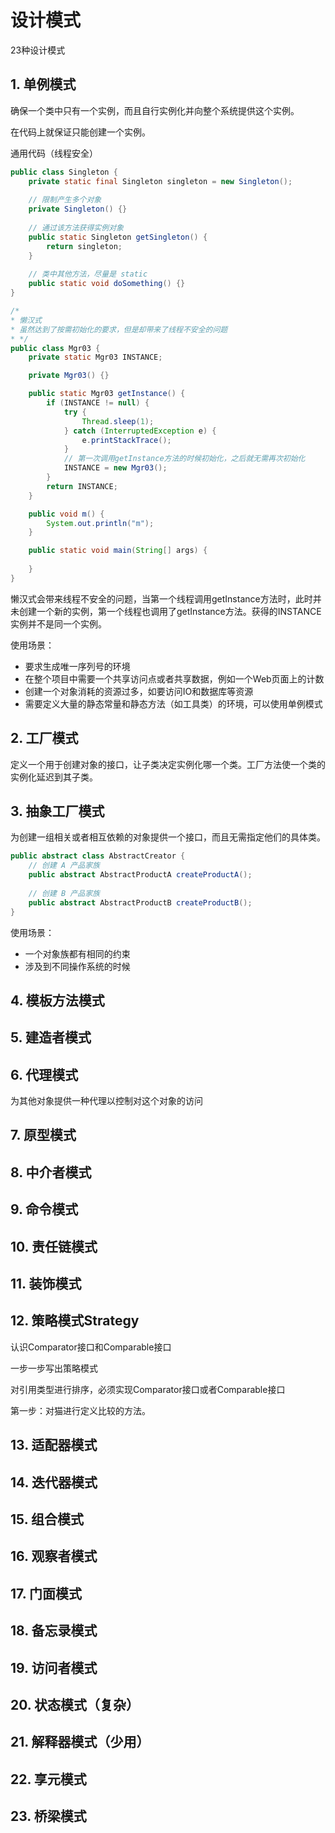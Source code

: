 # 设计模式

23种设计模式



## 1. 单例模式

确保一个类中只有一个实例，而且自行实例化并向整个系统提供这个实例。

在代码上就保证只能创建一个实例。



通用代码（线程安全）

```java
public class Singleton {
    private static final Singleton singleton = new Singleton();
    
    // 限制产生多个对象
    private Singleton() {}
    
    // 通过该方法获得实例对象
    public static Singleton getSingleton() {
        return singleton;
    }
    
    // 类中其他方法，尽量是 static
    public static void doSomething() {}
}
```



```java
/*
* 懒汉式
* 虽然达到了按需初始化的要求，但是却带来了线程不安全的问题
* */
public class Mgr03 {
    private static Mgr03 INSTANCE;

    private Mgr03() {}

    public static Mgr03 getInstance() {
        if (INSTANCE != null) {
            try {
                Thread.sleep(1);
            } catch (InterruptedException e) {
                e.printStackTrace();
            }
            // 第一次调用getInstance方法的时候初始化，之后就无需再次初始化
            INSTANCE = new Mgr03();
        }
        return INSTANCE;
    }

    public void m() {
        System.out.println("m");
    }

    public static void main(String[] args) {
        
    }
}
```

懒汉式会带来线程不安全的问题，当第一个线程调用getInstance方法时，此时并未创建一个新的实例，第一个线程也调用了getInstance方法。获得的INSTANCE实例并不是同一个实例。



使用场景：

- 要求生成唯一序列号的环境
- 在整个项目中需要一个共享访问点或者共享数据，例如一个Web页面上的计数
- 创建一个对象消耗的资源过多，如要访问IO和数据库等资源
- 需要定义大量的静态常量和静态方法（如工具类）的环境，可以使用单例模式









## 2. 工厂模式

定义一个用于创建对象的接口，让子类决定实例化哪一个类。工厂方法使一个类的实例化延迟到其子类。











## 3. 抽象工厂模式

为创建一组相关或者相互依赖的对象提供一个接口，而且无需指定他们的具体类。









```java
public abstract class AbstractCreator {
    // 创建 A 产品家族
    public abstract AbstractProductA createProductA();
    
    // 创建 B 产品家族
    public abstract AbstractProductB createProductB();
}
```



使用场景：

- 一个对象族都有相同的约束
- 涉及到不同操作系统的时候





## 4. 模板方法模式











## 5. 建造者模式





## 6. 代理模式

为其他对象提供一种代理以控制对这个对象的访问













## 7. 原型模式



## 8. 中介者模式



## 9. 命令模式



## 10. 责任链模式



## 11. 装饰模式













## 12. 策略模式Strategy



认识Comparator接口和Comparable接口







一步一步写出策略模式

对引用类型进行排序，必须实现Comparator接口或者Comparable接口

第一步：对猫进行定义比较的方法。



## 13. 适配器模式







## 14. 迭代器模式



## 15. 组合模式

## 16. 观察者模式

## 17. 门面模式



## 18. 备忘录模式

## 19. 访问者模式

## 20. 状态模式（复杂）



## 21. 解释器模式（少用）







## 22. 享元模式







## 23. 桥梁模式

